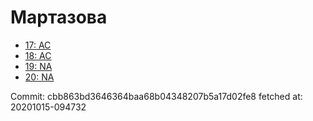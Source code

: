 # Мартазова
- [17: AC](17.md)
- [18: AC](18.md)
- [19: NA](19.md)
- [20: NA](20.md)

Commit: cbb863bd3646364baa68b04348207b5a17d02fe8
 fetched at: 20201015-094732
